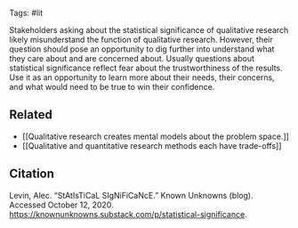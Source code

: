 Tags: #lit

Stakeholders asking about the statistical significance of qualitative research likely misunderstand the function of qualitative research. However, their question should pose an opportunity to dig further into understand what they care about and are concerned about. Usually questions about statistical significance reflect fear about the trustworthiness of the results.  Use it as an opportunity to learn more about their needs, their concerns, and what would need to be true to win their confidence. 

## Related
- [[Qualitative research creates mental models about the problem space.]]
- [[Qualitative and quantitative research methods each have trade-offs]]

## Citation
Levin, Alec. “StAtIsTiCaL SIgNiFiCaNcE.” Known Unknowns (blog). Accessed October 12, 2020. https://knownunknowns.substack.com/p/statistical-significance.
